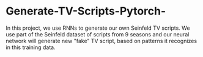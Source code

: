 # Generate-TV-Scripts-Pytorch-
In this project, we use RNNs to generate our own Seinfeld TV scripts. We use part of the Seinfeld dataset of scripts from 9 seasons and our neural network will generate new "fake" TV script, based on patterns it recognizes in this training data.

